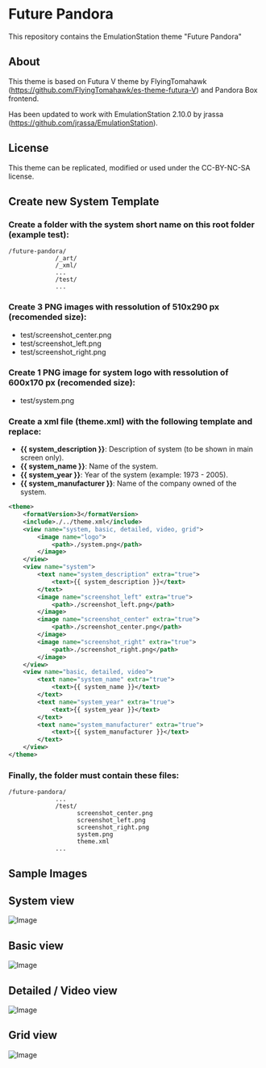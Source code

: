 # Future Pandora

This repository contains the EmulationStation theme "Future Pandora" 

About
-----

This theme is based on Futura V theme by FlyingTomahawk (https://github.com/FlyingTomahawk/es-theme-futura-V) and Pandora Box frontend.

Has been updated to work with EmulationStation 2.10.0 by jrassa (https://github.com/jrassa/EmulationStation).

License
-------

This theme can be replicated, modified or used under the CC-BY-NC-SA license.

Create new System Template
--------------------------
### Create a folder with the system short name on this root folder (example **test**):

```
/future-pandora/
             /_art/
             /_xml/
             ...
             /test/
             ...
```

### Create 3 PNG images with ressolution of 510x290 px (recomended size):

- test/screenshot_center.png
- test/screenshot_left.png
- test/screenshot_right.png

### Create 1 PNG image for system logo with ressolution of 600x170 px (recomended size):

- test/system.png

### Create a xml file (**theme.xml**) with the following template and replace:

- **{{ system_description }}**: Description of system (to be shown in main screen only).
- **{{ system_name }}**: Name of the system.
- **{{ system_year }}**: Year of the system (example: 1973 - 2005).
- **{{ system_manufacturer }}**: Name of the company owned of the system.


```xml
<theme>
    <formatVersion>3</formatVersion>
    <include>./../theme.xml</include>
	<view name="system, basic, detailed, video, grid">
        <image name="logo">
            <path>./system.png</path>
        </image>
    </view>
	<view name="system">
		<text name="system_description" extra="true">
			<text>{{ system_description }}</text>
		</text>	
		<image name="screenshot_left" extra="true">
			<path>./screenshot_left.png</path>			
		</image>
		<image name="screenshot_center" extra="true">
			<path>./screenshot_center.png</path>
		</image>			
		<image name="screenshot_right" extra="true">
			<path>./screenshot_right.png</path>
		</image>
	</view>
	<view name="basic, detailed, video">
		<text name="system_name" extra="true">
			<text>{{ system_name }}</text>
		</text>		
		<text name="system_year" extra="true">
			<text>{{ system_year }}</text>
		</text>	
		<text name="system_manufacturer" extra="true">
			<text>{{ system_manufacturer }}</text>
		</text>				
	</view>		
</theme>
```

### Finally, the folder must contain these files:

```
/future-pandora/
             ...
             /test/
                   screenshot_center.png
                   screenshot_left.png
                   screenshot_right.png
                   system.png
                   theme.xml
             ...
```

Sample Images
-------------

## **System view**

![Image](https://i.imgur.com/iX5SRwp.png)

## **Basic view**

![Image](https://i.imgur.com/RcnoAaE.png)

## **Detailed / Video view**

![Image](https://i.imgur.com/O30tpPV.png)

## **Grid view**

![Image](https://i.imgur.com/n9pitOl.png)

